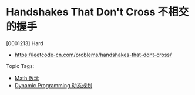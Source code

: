# Handshakes That Don't Cross 不相交的握手

[0001213] Hard

- https://leetcode-cn.com/problems/handshakes-that-dont-cross/

Topic Tags:

- [Math 数学](https://leetcode-cn.com/tag/math/)
- [Dynamic Programming 动态规划](https://leetcode-cn.com/tag/dynamic-programming/)
